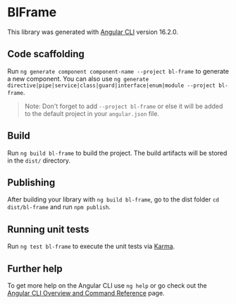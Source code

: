 # BlFrame

This library was generated with [Angular CLI](https://github.com/angular/angular-cli) version 16.2.0.

## Code scaffolding

Run `ng generate component component-name --project bl-frame` to generate a new component. You can also use `ng generate directive|pipe|service|class|guard|interface|enum|module --project bl-frame`.
> Note: Don't forget to add `--project bl-frame` or else it will be added to the default project in your `angular.json` file. 

## Build

Run `ng build bl-frame` to build the project. The build artifacts will be stored in the `dist/` directory.

## Publishing

After building your library with `ng build bl-frame`, go to the dist folder `cd dist/bl-frame` and run `npm publish`.

## Running unit tests

Run `ng test bl-frame` to execute the unit tests via [Karma](https://karma-runner.github.io).

## Further help

To get more help on the Angular CLI use `ng help` or go check out the [Angular CLI Overview and Command Reference](https://angular.io/cli) page.
